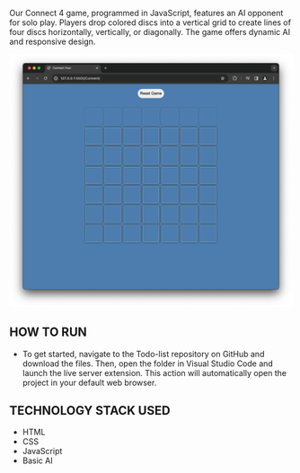 Our Connect 4 game, programmed in JavaScript, features an AI opponent for solo play. Players drop colored discs into a vertical grid to create lines of four discs horizontally, vertically, or diagonally. The game offers dynamic AI and responsive design.

![Connect4-image](./Connect4-image.png)

HOW TO RUN 
------------------------------------
* To get started, navigate to the Todo-list repository on GitHub and download the files. Then, open the folder in Visual Studio Code and launch the live server extension. This action  will automatically open the project in your default web browser.

TECHNOLOGY STACK USED
------------------------------------
* HTML
* CSS
* JavaScript
* Basic AI

